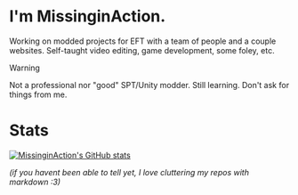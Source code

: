 # I'm MissinginAction.
Working on modded projects for EFT with a team of people and a couple websites.
Self-taught video editing, game development, some foley, etc.

> [!WARNING]
> Not a professional nor "good" SPT/Unity modder. Still learning. Don't ask for things from me.

# Stats
[![MissinginAction's GitHub stats](https://github-readme-stats.vercel.app/api?username=replaydevyt&theme=dark&show_icons=true)](https://github.com/replaydevyt/github-readme-stats)


*(if you havent been able to tell yet, I love cluttering my repos with markdown :3)*

